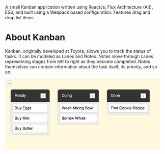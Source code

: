 A small Kanban application written using ReactJs, Flux Architecture (Alt), ES6, and built using a Webpack based configuration.  Features drag and drop list items.

# About Kanban
Kanban, originally developed at Toyota, allows you to track the status of tasks. It can be modeled as Lanes and Notes. Notes move through Lanes representing stages from left to right as they become completed. Notes themselves can contain information about the task itself, its priority, and so on.

![Screenshot](/assets/screenshot.png?raw=true)
